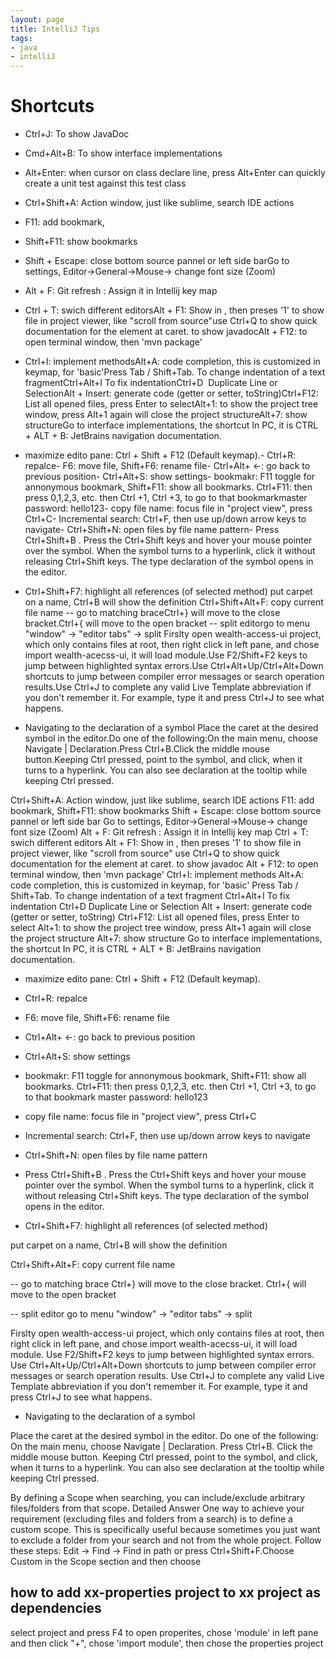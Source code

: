 ```yaml
---
layout: page
title: IntelliJ Tips
tags:
- java
- intelliJ
---
```

# Shortcuts
- Ctrl+J: To show JavaDoc
- Cmd+Alt+B: To show interface implementations
- Alt+Enter: when cursor on class declare line, press Alt+Enter can quickly create a unit test against this test class



- Ctrl+Shift+A: Action window, just like sublime, search IDE actions
- F11: add bookmark,
- Shift+F11: show bookmarks
- Shift + Escape: close bottom source pannel or left side barGo to settings, Editor->General->Mouse-> change font size (Zoom)
- Alt + F: Git refresh : Assign it in Intellij key map
- Ctrl + T: swich different editorsAlt + F1: Show in , then preses '1' to show file in project viewer, like "scroll from source"use Ctrl+Q to show quick documentation for the element at caret. to show javadocAlt + F12: to open terminal window, then 'mvn package'
- Ctrl+I: implement methodsAlt+A: code completion, this is customized in keymap, for 'basic'Press Tab / Shift+Tab. To change indentation of a text fragmentCtrl+Alt+I To fix indentationCtrl+D  Duplicate Line or SelectionAlt + Insert: generate code (getter or setter, toString)Ctrl+F12: List all opened files, press Enter to selectAlt+1: to show the project tree window, press Alt+1 again will close the project structureAlt+7: show structureGo to interface implementations, the shortcut In PC, it is CTRL + ALT + B: JetBrains navigation documentation.
- maximize edito pane: Ctrl + Shift + F12 (Default keymap).- Ctrl+R: repalce- F6: move file, Shift+F6: rename file- Ctrl+Alt+ <-: go back to previous position- Ctrl+Alt+S: show settings- bookmakr: F11 toggle for annonymous bookmark, Shift+F11: show all bookmarks. Ctrl+F11: then press 0,1,2,3, etc. then Ctrl +1, Ctrl +3, to go to that bookmarkmaster password: hello123- copy file name: focus file in "project view", press Ctrl+C- Incremental search: Ctrl+F, then use up/down arrow keys to navigate- Ctrl+Shift+N: open files by file name pattern- Press Ctrl+Shift+B . Press the Ctrl+Shift keys and hover your mouse pointer over the symbol. When the symbol turns to a hyperlink, click it without releasing Ctrl+Shift keys. The type declaration of the symbol opens in the editor.
- Ctrl+Shift+F7: highlight all references (of selected method)
put carpet on a name, Ctrl+B will show the definition
Ctrl+Shift+Alt+F: copy current file name
-- go to matching braceCtrl+} will move to the close bracket.Ctrl+{ will move to the open bracket
-- split editorgo to menu "window" -> "editor tabs" -> split
Firslty open wealth-access-ui project, which only contains files at root, then right click in left pane, and chose import wealth-acecss-ui, it will load module.Use F2/Shift+F2 keys to jump between highlighted syntax errors.Use Ctrl+Alt+Up/Ctrl+Alt+Down shortcuts to jump between compiler error messages or search operation results.Use Ctrl+J to complete any valid Live Template abbreviation if you don't remember it. For example, type it and press Ctrl+J to see what happens.

- Navigating to the declaration of a symbol
Place the caret at the desired symbol in the editor.Do one of the following:On the main menu, choose Navigate | Declaration.Press Ctrl+B.Click the middle mouse button.Keeping Ctrl pressed, point to the symbol, and click, when it turns to a hyperlink. You can also see declaration at the tooltip while keeping Ctrl pressed.


Ctrl+Shift+A: Action window, just like sublime, search IDE actions
F11: add bookmark, 
Shift+F11: show bookmarks
Shift + Escape: close bottom source pannel or left side bar
Go to settings, Editor->General->Mouse-> change font size (Zoom)
Alt + F: Git refresh : Assign it in Intellij key map
Ctrl + T: swich different editors
Alt + F1: Show in , then preses '1' to show file in project viewer, like "scroll from source"
use Ctrl+Q to show quick documentation for the element at caret. to show javadoc
Alt + F12: to open terminal window, then 'mvn package'
Ctrl+I: implement methods
Alt+A: code completion, this is customized in keymap, for 'basic'
Press Tab / Shift+Tab. To change indentation of a text fragment
Ctrl+Alt+I To fix indentation
Ctrl+D  Duplicate Line or Selection
Alt + Insert: generate code (getter or setter, toString)
Ctrl+F12: List all opened files, press Enter to select
Alt+1: to show the project tree window, press Alt+1 again will close the project structure
Alt+7: show structure
Go to interface implementations, the shortcut In PC, it is CTRL + ALT + B: JetBrains navigation documentation.

- maximize edito pane: Ctrl + Shift + F12 (Default keymap).
- Ctrl+R: repalce
- F6: move file, Shift+F6: rename file
- Ctrl+Alt+ <-: go back to previous position
- Ctrl+Alt+S: show settings
- bookmakr: F11 toggle for annonymous bookmark, Shift+F11: show all bookmarks. Ctrl+F11: then press 0,1,2,3, etc. then Ctrl +1, Ctrl +3, to go to that bookmark
master password: hello123
- copy file name: focus file in "project view", press Ctrl+C
- Incremental search: Ctrl+F, then use up/down arrow keys to navigate
- Ctrl+Shift+N: open files by file name pattern
- Press Ctrl+Shift+B . Press the Ctrl+Shift keys and hover your mouse pointer over the symbol. When the symbol turns to a hyperlink, click it without releasing Ctrl+Shift keys. The type declaration of the symbol opens in the editor.

- Ctrl+Shift+F7: highlight all references (of selected method)


put carpet on a name, Ctrl+B will show the definition

Ctrl+Shift+Alt+F: copy current file name

-- go to matching brace
Ctrl+} will move to the close bracket.
Ctrl+{ will move to the open bracket


-- split editor
go to menu "window" -> "editor tabs" -> split

Firslty open wealth-access-ui project, which only contains files at root, then right click in left pane, and chose import wealth-acecss-ui, it will load module.
Use F2/Shift+F2 keys to jump between highlighted syntax errors.
Use Ctrl+Alt+Up/Ctrl+Alt+Down shortcuts to jump between compiler error messages or search operation results.
Use Ctrl+J to complete any valid Live Template abbreviation if you don't remember it. For example, type it and press Ctrl+J to see what happens.



- Navigating to the declaration of a symbol

Place the caret at the desired symbol in the editor.
Do one of the following:
On the main menu, choose Navigate | Declaration.
Press Ctrl+B.
Click the middle mouse button.
Keeping Ctrl pressed, point to the symbol, and click, when it turns to a hyperlink. You can also see declaration at the tooltip while keeping Ctrl pressed.


By defining a Scope when searching, you can include/exclude arbitrary files/folders from that scope.
Detailed Answer
One way to achieve your requirement (excluding files and folders from a search) is to define a custom scope. This is specifically useful because sometimes you just want to exclude a folder from your search and not from the whole project.
Follow these steps:
Edit -> Find -> Find in path or press Ctrl+Shift+F.Choose Custom in the Scope section and then choose <unknown scope>


## how to add xx-properties project to xx project as dependencies
select project and press F4 to open properites, chose 'module' in left pane and then click "+", chose 'import module', then chose the properties project
